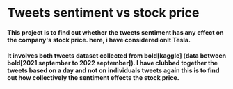 # Tweets sentiment vs stock price
#### This project is to find out whether the tweets sentiment has any effect on the company's stock price. here, i have considered onlt Tesla.
#### It involves both tweets dataset collected from bold[kaggle] (data between bold[2021 september to 2022 september]). I have clubbed together the tweets based on a day and not on individuals tweets again this is to find out how collectively the sentiment effects the stock price.
